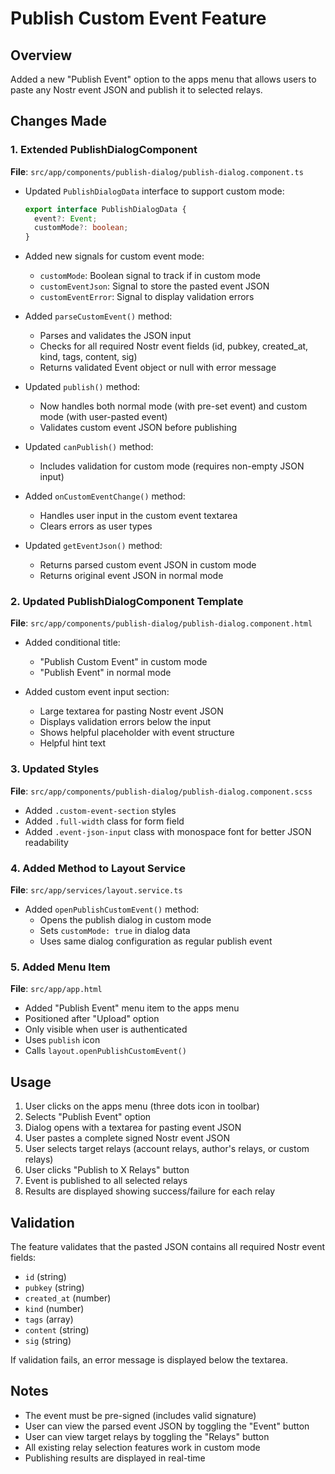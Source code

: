 # Publish Custom Event Feature

## Overview
Added a new "Publish Event" option to the apps menu that allows users to paste any Nostr event JSON and publish it to selected relays.

## Changes Made

### 1. Extended PublishDialogComponent
**File**: `src/app/components/publish-dialog/publish-dialog.component.ts`

- Updated `PublishDialogData` interface to support custom mode:
  ```typescript
  export interface PublishDialogData {
    event?: Event;
    customMode?: boolean;
  }
  ```

- Added new signals for custom event mode:
  - `customMode`: Boolean signal to track if in custom mode
  - `customEventJson`: Signal to store the pasted event JSON
  - `customEventError`: Signal to display validation errors

- Added `parseCustomEvent()` method:
  - Parses and validates the JSON input
  - Checks for all required Nostr event fields (id, pubkey, created_at, kind, tags, content, sig)
  - Returns validated Event object or null with error message

- Updated `publish()` method:
  - Now handles both normal mode (with pre-set event) and custom mode (with user-pasted event)
  - Validates custom event JSON before publishing

- Updated `canPublish()` method:
  - Includes validation for custom mode (requires non-empty JSON input)

- Added `onCustomEventChange()` method:
  - Handles user input in the custom event textarea
  - Clears errors as user types

- Updated `getEventJson()` method:
  - Returns parsed custom event JSON in custom mode
  - Returns original event JSON in normal mode

### 2. Updated PublishDialogComponent Template
**File**: `src/app/components/publish-dialog/publish-dialog.component.html`

- Added conditional title:
  - "Publish Custom Event" in custom mode
  - "Publish Event" in normal mode

- Added custom event input section:
  - Large textarea for pasting Nostr event JSON
  - Displays validation errors below the input
  - Shows helpful placeholder with event structure
  - Helpful hint text

### 3. Updated Styles
**File**: `src/app/components/publish-dialog/publish-dialog.component.scss`

- Added `.custom-event-section` styles
- Added `.full-width` class for form field
- Added `.event-json-input` class with monospace font for better JSON readability

### 4. Added Method to Layout Service
**File**: `src/app/services/layout.service.ts`

- Added `openPublishCustomEvent()` method:
  - Opens the publish dialog in custom mode
  - Sets `customMode: true` in dialog data
  - Uses same dialog configuration as regular publish event

### 5. Added Menu Item
**File**: `src/app/app.html`

- Added "Publish Event" menu item to the apps menu
- Positioned after "Upload" option
- Only visible when user is authenticated
- Uses `publish` icon
- Calls `layout.openPublishCustomEvent()`

## Usage

1. User clicks on the apps menu (three dots icon in toolbar)
2. Selects "Publish Event" option
3. Dialog opens with a textarea for pasting event JSON
4. User pastes a complete signed Nostr event JSON
5. User selects target relays (account relays, author's relays, or custom relays)
6. User clicks "Publish to X Relays" button
7. Event is published to all selected relays
8. Results are displayed showing success/failure for each relay

## Validation

The feature validates that the pasted JSON contains all required Nostr event fields:
- `id` (string)
- `pubkey` (string)
- `created_at` (number)
- `kind` (number)
- `tags` (array)
- `content` (string)
- `sig` (string)

If validation fails, an error message is displayed below the textarea.

## Notes

- The event must be pre-signed (includes valid signature)
- User can view the parsed event JSON by toggling the "Event" button
- User can view target relays by toggling the "Relays" button
- All existing relay selection features work in custom mode
- Publishing results are displayed in real-time
